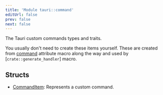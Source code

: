 ```yaml
---
title: 'Module tauri::command'
editUrl: false
prev: false
next: false
---
```



The Tauri custom commands types and traits.

You usually don't need to create these items yourself. These are created from [command](../attr.command.html)
attribute macro along the way and used by [`crate::generate_handler`] macro.
## Structs


- [CommandItem](/2/reference/rust/tauri/CommandItem): Represents a custom command.